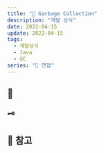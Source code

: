 ```yaml
---
title: "💬 Garbage Collection"
description: "개발 상식"
date: 2022-04-15
update: 2022-04-15
tags:
  - 개발상식
  - Java
  - GC
series: "💬 면접"
---
```


## 🧷 
### 🗝 

## 📕 참고